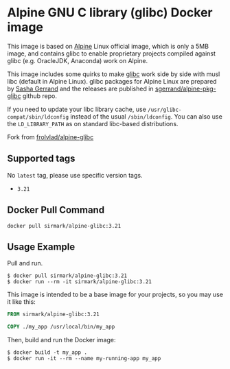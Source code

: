 # Alpine GNU C library (glibc) Docker image
This image is based on [Alpine](https://hub.docker.com/_/alpine) Linux official image, which is only a 5MB image, and contains glibc to enable proprietary projects compiled against glibc (e.g. OracleJDK, Anaconda) work on Alpine.

This image includes some quirks to make [glibc](https://www.gnu.org/software/libc/)⁠ work side by side with musl libc (default in Alpine Linux). glibc packages for Alpine Linux are prepared by [Sasha Gerrand](https://github.com/sgerrand)⁠ and the releases are published in [sgerrand/alpine-pkg-glibc](https://github.com/sgerrand/alpine-pkg-glibc)⁠ github repo.

If you need to update your libc library cache, use `/usr/glibc-compat/sbin/ldconfig` instead of the usual `/sbin/ldconfig`. You can also use the `LD_LIBRARY_PATH` as on standard libc-based distributions.

Fork from [frolvlad/alpine-glibc](https://hub.docker.com/r/frolvlad/alpine-glibc)

## Supported tags
No `latest` tag, please use specific version tags.

 - `3.21`

## Docker Pull Command

```console
docker pull sirmark/alpine-glibc:3.21
```

## Usage Example
Pull and run.
```console
$ docker pull sirmark/alpine-glibc:3.21
$ docker run --rm -it sirmark/alpine-glibc:3.21
```
This image is intended to be a base image for your projects, so you may use it like this:
```dockerfile
FROM sirmark/alpine-glibc:3.21

COPY ./my_app /usr/local/bin/my_app
```
Then, build and run the Docker image:
```console
$ docker build -t my_app .
$ docker run -it --rm --name my-running-app my_app
```
